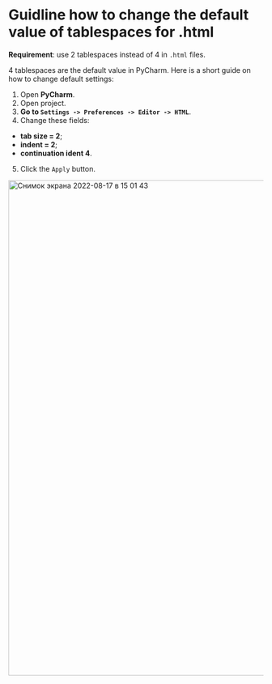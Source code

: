 # Guidline how to change the default value of tablespaces for .html

**Requirement**: use 2 tablespaces instead of 4 in `.html` files. 

4 tablespaces are the default value in PyCharm. Here is a short guide on how to change default settings: 

1. Open **PyCharm**.
2. Open project.
3. **Go to `Settings -> Preferences -> Editor -> HTML`**.
4. Change these fields: 
  - **tab size = 2**;
  - **indent = 2**;
  - **continuation ident 4**.
5. Click the `Apply` button.

<img width="979" alt="Снимок экрана 2022-08-17 в 15 01 43" src="https://user-images.githubusercontent.com/62181026/185140552-329c3258-f29d-4796-9505-b72eba6874a1.png">
